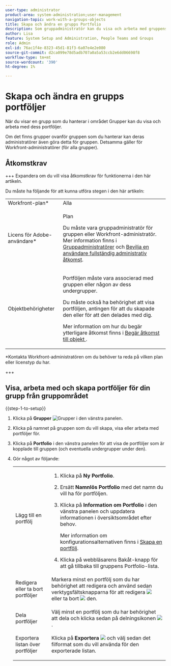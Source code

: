```yaml
---
user-type: administrator
product-area: system-administration;user-management
navigation-topic: work-with-a-groups-objects
title: Skapa och ändra en grupps Portfolio
description: Som gruppadministratör kan du visa och arbeta med gruppens portföljer när du visar en grupp som du hanterar i området Grupper.
author: Lisa
feature: System Setup and Administration, People Teams and Groups
role: Admin
exl-id: 76ac1f4e-8323-45d1-81f3-6a07e4e2e080
source-git-commit: d2ca099e78d5adb707a0a5a53ccb2e6dd06698f8
workflow-type: tm+mt
source-wordcount: '390'
ht-degree: 1%

---
```


# Skapa och ändra en grupps portföljer

När du visar en grupp som du hanterar i området Grupper kan du visa och arbeta med dess portföljer.

Om det finns grupper ovanför gruppen som du hanterar kan deras administratörer även göra detta för gruppen. Detsamma gäller för Workfront-administratörer (för alla grupper).

## Åtkomstkrav

+++ Expandera om du vill visa åtkomstkrav för funktionerna i den här artikeln.

Du måste ha följande för att kunna utföra stegen i den här artikeln:

<table style="table-layout:auto"> 
 <col> 
 <col> 
 <tbody> 
  <tr> 
   <td role="rowheader">Workfront-plan*</td> 
   <td>Alla</td> 
  </tr> 
  <tr> 
   <td role="rowheader">Licens för Adobe-användare*</td> 
   <td> <p>Plan </p> <p>Du måste vara gruppadministratör för gruppen eller Workfront-administratör. Mer information finns i <a href="../../../administration-and-setup/manage-groups/group-roles/group-administrators.md" class="MCXref xref">Gruppadministratörer</a> och <a href="../../../administration-and-setup/add-users/configure-and-grant-access/grant-a-user-full-administrative-access.md" class="MCXref xref">Bevilja en användare fullständig administrativ åtkomst</a>.</p> </td> 
  </tr> 
  <tr> 
   <td role="rowheader">Objektbehörigheter</td> 
   <td> <p>Portföljen måste vara associerad med gruppen eller någon av dess undergrupper.</p> <p>Du måste också ha behörighet att visa portföljen, antingen för att du skapade den eller för att den delades med dig.</p> <p>Mer information om hur du begär ytterligare åtkomst finns i <a href="../../../workfront-basics/grant-and-request-access-to-objects/request-access.md" class="MCXref xref">Begär åtkomst till objekt </a>.</p> </td> 
  </tr> 
 </tbody> 
</table>

&#42;Kontakta Workfront-administratören om du behöver ta reda på vilken plan eller licenstyp du har.

+++

## Visa, arbeta med och skapa portföljer för din grupp från gruppområdet

{{step-1-to-setup}}

1. Klicka på **Grupper** ![Grupper](assets/groups-icon.png) i den vänstra panelen.

1. Klicka på namnet på gruppen som du vill skapa, visa eller arbeta med portföljer för.
1. Klicka på **Portfolio** i den vänstra panelen för att visa de portföljer som är kopplade till gruppen (och eventuella undergrupper under den).
1. Gör något av följande:

   <table style="table-layout:auto"> 
    <col> 
    <col> 
    <tbody> 
     <tr> 
      <td role="rowheader">Lägg till en portfölj</td> 
      <td> 
       <ol> 
        <li value="1"> <p>Klicka på <strong>Ny Portfolio</strong>.</p> </li> 
        <li value="2">Ersätt <strong>Namnlös Portfolio</strong> med det namn du vill ha för portföljen.</li>
        <li value="3"><p>Klicka på <strong>Information om Portfolio</strong> i den vänstra panelen och uppdatera informationen i översiktsområdet efter behov.</p>
        <p>Mer information om konfigurationsalternativen finns i <a href="/help/quicksilver/manage-work/portfolios/create-and-manage-portfolios/create-portfolios.md" class="MCXref xref">Skapa en portfölj</a>.</p></li>
        <li value="4">Klicka på webbläsarens Bakåt-knapp för att gå tillbaka till gruppens Portfolio-lista.</li> 
       </ol> </td>
     </tr> 
     <tr> 
      <td role="rowheader"> <p>Redigera eller ta bort portföljer</p> </td> 
      <td> <p>Markera minst en portfölj som du har behörighet att redigera och använd sedan verktygsfältsknapparna för att redigera <img src="assets/edit-icon.png"> eller ta bort <img src="assets/delete.png"> den.</p> </td> 
     </tr> 
     <tr> 
      <td role="rowheader">Dela portföljer</td> 
      <td>Välj minst en portfölj som du har behörighet att dela och klicka sedan på delningsikonen <img src="assets/share-icon.png">.</td> 
     </tr> 
     <tr> 
      <td role="rowheader"> <p>Exportera listan över portföljer</p> </td> 
      <td>Klicka på <strong>Exportera</strong> <img src="assets/export.png"> och välj sedan det filformat som du vill använda för den exporterade listan.</td> 
     </tr> 
    </tbody> 
   </table>
